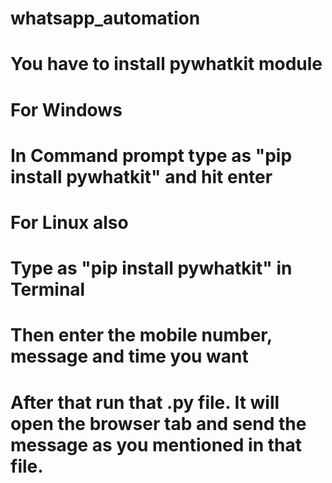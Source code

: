# whatsapp_automation
# You have to install pywhatkit module
#  For Windows
  # In Command prompt type as "pip install pywhatkit" and hit enter

# For Linux also
  # Type as "pip install pywhatkit" in Terminal
  
 # Then enter the mobile number, message and time you want
 # After that run that .py file. It will open the browser tab and send the message as you mentioned in that file.
